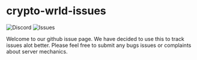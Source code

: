 # crypto-wrld-issues

![Discord](https://img.shields.io/discord/804053511675314256?style=flat)
![Issues](https://img.shields.io/bitbucket/issues-raw/boom1053/crypto-wrld-issues)

Welcome to our github issue page. We have decided to use this to track issues alot better. Please feel free to submit any bugs issues or complaints about server mechanics.
